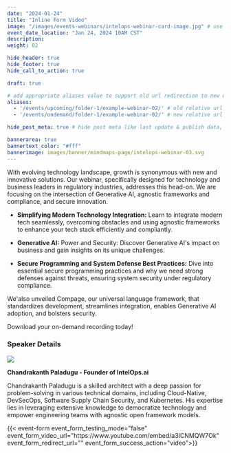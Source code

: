 ```yaml
---
date: "2024-01-24"
title: "Inline Form Video"
image: "/images/events-webinars/intelops-webinar-card-image.jpg" # use 800x550 or 16:11 ratio image
event_date_location: "Jan 24, 2024 10AM CST"
description:
weight: 02

hide_header: true
hide_footer: true
hide_call_to_action: true

draft: true

# add appropriate aliases value to support old url redirection to new url
aliases:  
  - '/events/upcoming/folder-1/example-webinar-02/' # old relative url
  - '/events/ondemand/folder-1/example-webinar-02/' # new relative url

hide_post_meta: true # hide post meta like last update & publish data, estimated reading time etc.

bannerarea: true
bannertext_color: "#fff"
bannerimage: images/banner/mindmaps-page/intelops-webinar-03.svg
---
```


<div class="row gx-lg-5">
    <div class="col-lg-7">
With evolving technology landscape, growth is synonymous with new and innovative solutions. Our webinar, specifically designed for technology and business leaders in regulatory industries, addresses this head-on. We are focusing on the intersection of Generative AI, agnostic frameworks and compliance, and secure innovation.

- **Simplifying Modern Technology Integration:** Learn to integrate modern tech seamlessly, overcoming obstacles and using agnostic frameworks to enhance your tech stack efficiently and compliantly.

- **Generative AI:** Power and Security: Discover Generative AI's impact on business and gain insights on its unique challenges.

- **Secure Programming and System Defense Best Practices:** Dive into essential secure programming practices and why we need strong defenses against threats, ensuring system security under regulatory compliance.

We'also unveiled Compage, our universal language framework, that standardizes development, streamlines integration, enables Generative AI adoption, and bolsters security.  

Download your on-demand recording today!

### Speaker Details

<image src="/images/avatar/chandrakanth-paladugu.jpg">

**Chandrakanth Paladugu - Founder of IntelOps.ai**

Chandrakanth Paladugu is a skilled architect with a deep passion for problem-solving in various technical domains, including Cloud-Native, DevSecOps, Software Supply Chain Security, and Kubernetes. His expertise lies in leveraging extensive knowledge to democratize technology and empower engineering teams with agnostic open framework models.
</div>

<div class="col-lg-5">
{{< event-form event_form_testing_mode="false" event_form_video_url="https://www.youtube.com/embed/a3ICNMQW7Ok" event_form_redirect_url="" event_form_success_action="video">}}
</div>
</div>
